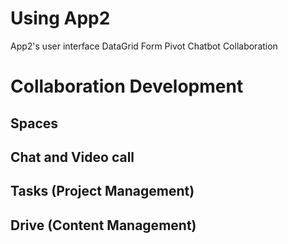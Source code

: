 # Using App2

App2's user interface
DataGrid
Form
Pivot
Chatbot
Collaboration

# Collaboration Development

## Spaces

## Chat and Video call

## Tasks (Project Management)

## Drive (Content Management)

